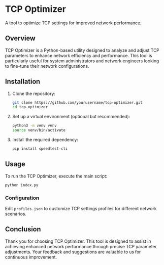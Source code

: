# TCP Optimizer

A tool to optimize TCP settings for improved network performance.

## Overview

TCP Optimizer is a Python-based utility designed to analyze and adjust TCP parameters to enhance network efficiency and performance. This tool is particularly useful for system administrators and network engineers looking to fine-tune their network configurations.

## Installation

1. Clone the repository:

   ```bash
   git clone https://github.com/yourusername/tcp-optimizer.git
   cd tcp-optimizer
   ```

2. Set up a virtual environment (optional but recommended):

   ```bash
   python3 -m venv venv
   source venv/bin/activate
   ```

3. Install the required dependency:
   ```bash
   pip install speedtest-cli
   ```

## Usage

To run the TCP Optimizer, execute the main script:

```bash
python index.py
```

### Configuration

Edit `profiles.json` to customize TCP settings profiles for different network scenarios.

## Conclusion

Thank you for choosing TCP Optimizer. This tool is designed to assist in achieving enhanced network performance through precise TCP parameter adjustments. Your feedback and suggestions are valuable to us for continuous improvement.
